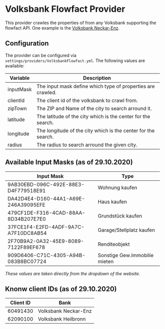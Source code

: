 ﻿# Volksbank Flowfact Provider

This provider crawles the properties of from any Volksbank supporting the flowfact API. One example is the [Volksbank Neckar-Enz](https://www.vorne.de/immobilien/immobilien-finden.html).

## Configuration

The provider can be configured via `settings/providers/VolksbankFlowfact.yml`. The following values are available:

| Variable                                  | Description                                    |
|-------------------------------------------|------------------------------------------------|
| inputMask                                 | The input mask define which type of properties are crawled. |
| clientId                                  | The client id of the volksbank to crawl from.  |
| zipTown                                   | The ZIP and Name of the city to search arround it. |
| latitude                                  | The latitude of the city which is the center for the search.  |
| longitude                                 | The longitude of the city which is the center for the search.  |
| radius                                    | The radius to search arround the given city.  |

## Available Input Masks (as of 29.10.2020)

| Input Mask | Type |
|------------|------|
| 9AB30EBD-096C-492E-88E3-D4F779518E91 | Wohnung kaufen |
| DA42D4E4-D160-44A1-A69E-246A39095EFE | Haus kaufen |
| 479CF1DE-F316-4CAD-88AA-8D34B207E7E0 | Grundstück kaufen |
| 37FCE1F4-E2FD-4ADF-9A7C-A7F10DC8AB54 | Garage/Stellplatz kaufen |
| 2F70B9A2-0A32-45E9-8089-7122F89EF678 | Renditeobjekt |
| 909D6406-C71C-4305-A94B-083B8BC07724 | Sonstige Gew.Immobilie mieten |

*These values are taken directly from the dropdown of the website.*

## Knonw client IDs (as of 29.10.2020)

| Client ID | Bank |
|-----------|------|
| 60491430  | Volksbank Neckar-Enz |
| 62090100  | Volksbank Heilbronn |

